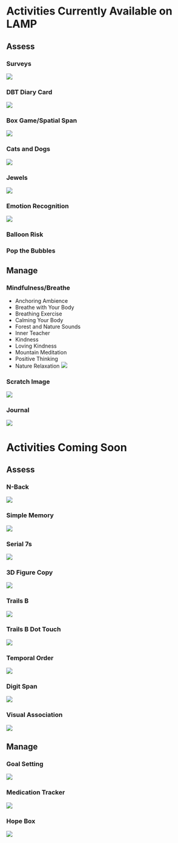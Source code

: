 # Activities Currently Available on LAMP

## Assess

### Surveys
![](assets/survey_ex.png)

### DBT Diary Card
![](assets/dbt_ex.png)

### Box Game/Spatial Span
![](assets/spatial_span_ex.png)

### Cats and Dogs
![](assets/cats_n_dogs_ex.png)

### Jewels
![](assets/jewels_ex.png)

### Emotion Recognition
![](assets/Emo_recon_act.png)

### Balloon Risk

### Pop the Bubbles

## Manage

### Mindfulness/Breathe
- Anchoring Ambience
- Breathe with Your Body
- Breathing Exercise
- Calming Your Body
- Forest and Nature Sounds
- Inner Teacher
- Kindness
- Loving Kindness
- Mountain Meditation
- Positive Thinking
- Nature Relaxation
![](assets/breathe_ex.png)

### Scratch Image
![](assets/scratch_ex.png)

### Journal
![](assets/jounral_ex.png)

# Activities Coming Soon

## Assess

### N-Back
![](assets/nback_ex.png)

### Simple Memory
![](assets/simple_memory_ex.png)

### Serial 7s
![](assets/serial_ex.png)

### 3D Figure Copy
![](assets/3D_fig_ex.png)

### Trails B
![](assets/trails_b_ex.png)

### Trails B Dot Touch
![](assets/trails_b_dot_ex.png)

### Temporal Order
![](assets/temp_order.png)

### Digit Span
![](assets/digital_span.png)

### Visual Association
![](assets/visual_assoc.png)

## Manage

### Goal Setting
![](assets/goal_setting.png)

### Medication Tracker
![](assets/medication_ex.png)

### Hope Box
![](assets/hope_box_ex.png)
